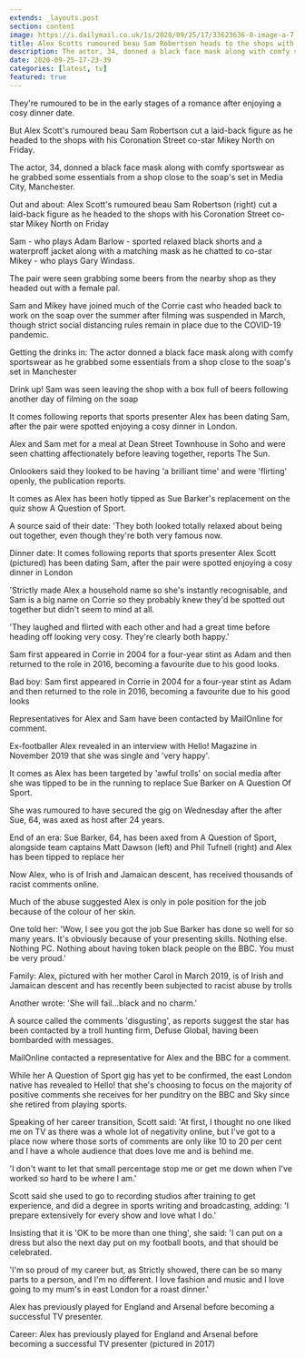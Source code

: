 ```yaml
---
extends: _layouts.post
section: content
image: https://i.dailymail.co.uk/1s/2020/09/25/17/33623636-0-image-a-7_1601049974776.jpg 
title: Alex Scotts rumoured beau Sam Robertson heads to the shops with Corrie co-star Mikey North 
description: The actor, 34, donned a black face mask along with comfy sportswear as he grabbed some essentials from a shop close to the soaps set in Media City, Manchester. 
date: 2020-09-25-17-23-39 
categories: [latest, tv] 
featured: true 
--- 
```

They're rumoured to be in the early stages of a romance after enjoying a cosy dinner date.

But Alex Scott's rumoured beau Sam Robertson cut a laid-back figure as he headed to the shops with his Coronation Street co-star Mikey North on Friday.

The actor, 34, donned a black face mask along with comfy sportswear as he grabbed some essentials from a shop close to the soap's set in Media City, Manchester.

Out and about: Alex Scott's rumoured beau Sam Robertson (right) cut a laid-back figure as he headed to the shops with his Coronation Street co-star Mikey North on Friday

Sam - who plays Adam Barlow - sported relaxed black shorts and a waterproff jacket along with a matching mask as he chatted to co-star Mikey - who plays Gary Windass.

The pair were seen grabbing some beers from the nearby shop as they headed out with a female pal.

Sam and Mikey have joined much of the Corrie cast who headed back to work on the soap over the summer after filming was suspended in March, though strict social distancing rules remain in place due to the COVID-19 pandemic.

Getting the drinks in: The actor donned a black face mask along with comfy sportswear as he grabbed some essentials from a shop close to the soap's set in Manchester

Drink up! Sam was seen leaving the shop with a box full of beers following another day of filming on the soap

It comes following reports that sports presenter Alex has been dating Sam, after the pair were spotted enjoying a cosy dinner in London.

Alex and Sam met for a meal at Dean Street Townhouse in Soho and were seen chatting affectionately before leaving together, reports The Sun.   

Onlookers said they looked to be having 'a brilliant time' and were 'flirting' openly, the publication reports.  

It comes as Alex has been hotly tipped as Sue Barker's replacement on the quiz show A Question of Sport.  

A source said of their date: 'They both looked totally relaxed about being out together, even though they're both very famous now.

Dinner date: It comes following reports that sports presenter Alex Scott (pictured) has been dating Sam, after the pair were spotted enjoying a cosy dinner in London 

'Strictly made Alex a household name so she's instantly recognisable, and Sam is a big name on Corrie so they probably knew they'd be spotted out together but didn't seem to mind at all.

'They laughed and flirted with each other and had a great time before heading off looking very cosy. They're clearly both happy.' 

Sam first appeared in Corrie in 2004 for a four-year stint as Adam and then returned to the role in 2016, becoming a favourite due to his good looks.

Bad boy: Sam first appeared in Corrie in 2004 for a four-year stint as Adam and then returned to the role in 2016, becoming a favourite due to his good looks

Representatives for Alex and Sam have been contacted by MailOnline for comment.  

Ex-footballer Alex revealed in an interview with Hello! Magazine in November 2019 that she was single and 'very happy'.

It comes as Alex has been targeted by 'awful trolls' on social media after she was tipped to be in the running to replace Sue Barker on A Question Of Sport. 

She was rumoured to have secured the gig on Wednesday after the after Sue, 64, was axed as host after 24 years.

End of an era: Sue Barker, 64, has been axed from A Question of Sport, alongside team captains Matt Dawson (left) and Phil Tufnell (right) and Alex has been tipped to replace her

Now Alex, who is of Irish and Jamaican descent, has received thousands of racist comments online.  

Much of the abuse suggested Alex is only in pole position for the job because of the colour of her skin.

One told her: 'Wow, I see you got the job Sue Barker has done so well for so many years. It's obviously because of your presenting skills. Nothing else. Nothing PC. Nothing about having token black people on the BBC. You must be very proud.'

Family: Alex, pictured with her mother Carol in March 2019, is of Irish and Jamaican descent and has recently been subjected to racist abuse by trolls

Another wrote: 'She will fail...black and no charm.' 

A source called the comments 'disgusting', as reports suggest the star has been contacted by a troll hunting firm, Defuse Global, having been bombarded with messages.

MailOnline contacted a representative for Alex and the BBC for a comment. 

While her A Question of Sport gig has yet to be confirmed, the east London native has revealed to Hello! that she's choosing to focus on the majority of positive comments she receives for her punditry on the BBC and Sky since she retired from playing sports.  

Speaking of her career transition, Scott said: 'At first, I thought no one liked me on TV as there was a whole lot of negativity online, but I've got to a place now where those sorts of comments are only like 10 to 20 per cent and I have a whole audience that does love me and is behind me.

'I don't want to let that small percentage stop me or get me down when I've worked so hard to be where I am.'

Scott said she used to go to recording studios after training to get experience, and did a degree in sports writing and broadcasting, adding: 'I prepare extensively for every show and love what I do.'  

Insisting that it is 'OK to be more than one thing', she said: 'I can put on a dress but also the next day put on my football boots, and that should be celebrated.

'I'm so proud of my career but, as Strictly showed, there can be so many parts to a person, and I'm no different. I love fashion and music and I love going to my mum's in east London for a roast dinner.'  

Alex has previously played for England and Arsenal before becoming a successful TV presenter.  

Career: Alex has previously played for England and Arsenal before becoming a successful TV presenter (pictured in 2017) 

